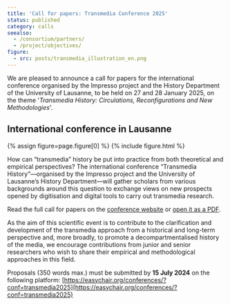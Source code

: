 ```yaml
---
title: 'Call for papers: Transmedia Conference 2025'
status: published
category: calls
seealso:
  - /consortium/partners/
  - /project/objectives/
figure:
  - src: posts/transmedia_illustration_en.png
---
```


We are pleased to announce a call for papers for the international conference organised by the Impresso project and the History Department of the University of Lausanne, to be held on 27 and 28 January 2025, on the theme '*Transmedia History: Circulations, Reconfigurations and New Methodologies*'.

<!-- more -->

## International conference in Lausanne

{% assign figure=page.figure[0] %}
{% include figure.html %}

How can “transmedia” history be put into practice from both theoretical and empirical perspectives? The international conference “Transmedia History”—organised by the Impresso project and the University of Lausanne’s History Department—will gather scholars from various backgrounds around this question to exchange views on new prospects opened by digitisation and digital tools to carry out transmedia research.

Read the full call for papers on the [conference website](https://impresso.github.io/transmedia/) or [open it as a PDF](https://impresso.github.io/transmedia/files/cfp_transmedia_en.pdf).

As the aim of this scientific event is to contribute to the clarification and development of the transmedia approach from a historical and long-term perspective and, more broadly, to promote a decompartmentalised history of the media, we encourage contributions from junior and senior researchers who wish to share their empirical and methodological approaches in this field.

Proposals (350 words max.) must be submitted by **15 July 2024** on the following platform: [https://easychair.org/conferences/?conf=transmedia2025](https://easychair.org/conferences/?conf=transmedia2025)   
